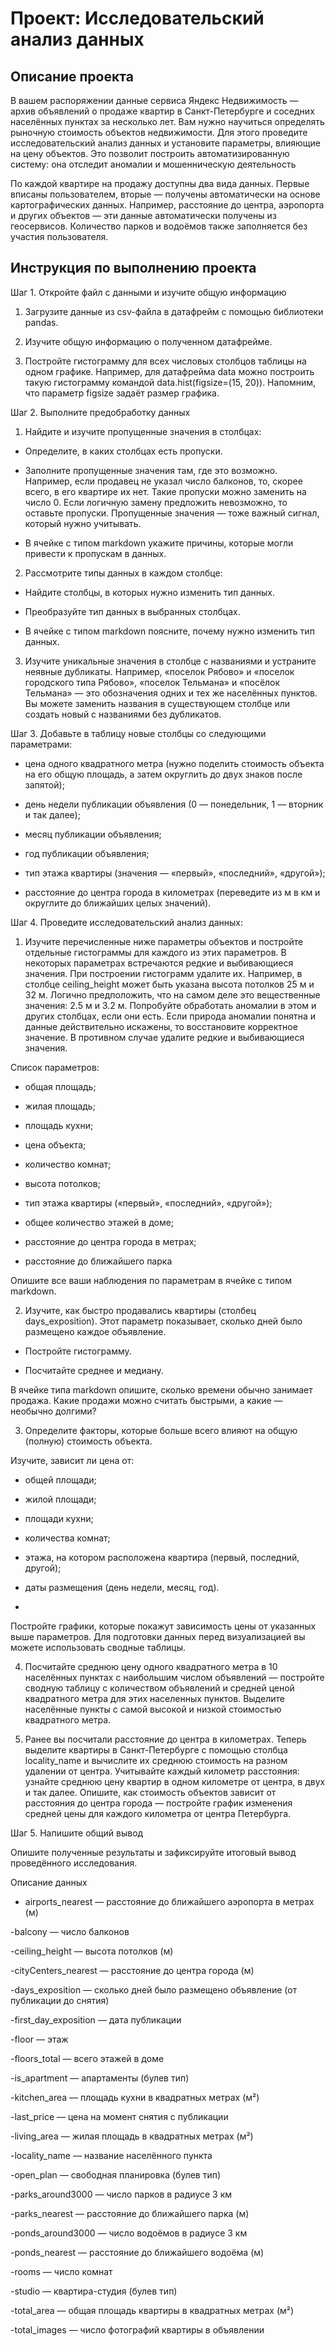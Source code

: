 # Проект: Исследовательский анализ данных

## Описание проекта

В вашем распоряжении данные сервиса Яндекс Недвижимость — архив объявлений о продаже квартир в Санкт-Петербурге и соседних населённых пунктах за несколько лет. 
Вам нужно научиться определять рыночную стоимость объектов недвижимости. Для этого проведите исследовательский анализ данных и установите параметры, влияющие на цену объектов. 
Это позволит построить автоматизированную систему: она отследит аномалии и мошенническую деятельность

По каждой квартире на продажу доступны два вида данных. Первые вписаны пользователем, вторые — получены автоматически на основе картографических данных. 
Например, расстояние до центра, аэропорта и других объектов — эти данные автоматически получены из геосервисов. Количество парков и водоёмов также заполняется без участия пользователя.

## Инструкция по выполнению проекта

Шаг 1. Откройте файл с данными и изучите общую информацию

1. Загрузите данные из csv-файла в датафрейм c помощью библиотеки pandas.

2. Изучите общую информацию о полученном датафрейме.

3. Постройте гистограмму для всех числовых столбцов таблицы на одном графике. Например, для датафрейма data можно построить такую гистограмму командой data.hist(figsize=(15, 20)). Напомним, что параметр figsize задаёт размер графика.

Шаг 2. Выполните предобработку данных

1. Найдите и изучите пропущенные значения в столбцах:

- Определите, в каких столбцах есть пропуски.

- Заполните пропущенные значения там, где это возможно. Например, если продавец не указал число балконов, то, скорее всего, в его квартире их нет. Такие пропуски можно заменить на число 0. Если логичную замену предложить невозможно, то оставьте пропуски.
Пропущенные значения — тоже важный сигнал, который нужно учитывать.

- В ячейке с типом markdown укажите причины, которые могли привести к пропускам в данных.
   
2. Рассмотрите типы данных в каждом столбце:
   
- Найдите столбцы, в которых нужно изменить тип данных.
  
- Преобразуйте тип данных в выбранных столбцах.

- В ячейке с типом markdown поясните, почему нужно изменить тип данных.
   
3. Изучите уникальные значения в столбце с названиями и устраните неявные дубликаты. Например, «поселок Рябово» и «поселок городского типа Рябово», «поселок Тельмана» и «посёлок Тельмана» — это обозначения одних и тех же населённых пунктов.
Вы можете заменить названия в существующем столбце или создать новый с названиями без дубликатов.

Шаг 3. Добавьте в таблицу новые столбцы со следующими параметрами:

- цена одного квадратного метра (нужно поделить стоимость объекта на его общую площадь, а затем округлить до двух знаков после запятой);

- день недели публикации объявления (0 — понедельник, 1 — вторник и так далее);

- месяц публикации объявления;

- год публикации объявления;

- тип этажа квартиры (значения — «‎первый», «последний», «другой»);

- расстояние до центра города в километрах (переведите из м в км и округлите до ближайших целых значений).

Шаг 4. Проведите исследовательский анализ данных:

1. Изучите перечисленные ниже параметры объектов и постройте отдельные гистограммы для каждого из этих параметров. В некоторых параметрах встречаются редкие и выбивающиеся значения. 
При построении гистограмм удалите их. Например, в столбце ceiling_height может быть указана высота потолков 25 м и 32 м. Логично предположить, что на самом деле это вещественные значения: 2.5 м и 3.2 м. 
Попробуйте обработать аномалии в этом и других столбцах, если они есть. Если природа аномалии понятна и данные действительно искажены, то восстановите    корректное значение. В противном случае удалите редкие и выбивающиеся значения.

Список параметров:

- общая площадь;

- жилая площадь;

- площадь кухни;

- цена объекта;

- количество комнат;

- высота потолков;

- тип этажа квартиры («первый», «последний», «другой»);

- общее количество этажей в доме;

- расстояние до центра города в метрах;

- расстояние до ближайшего парка

Опишите все ваши наблюдения по параметрам в ячейке с типом markdown.

2. Изучите, как быстро продавались квартиры (столбец days_exposition). Этот параметр показывает, сколько дней было размещено каждое объявление.

- Постройте гистограмму.

- Посчитайте среднее и медиану.

В ячейке типа markdown опишите, сколько времени обычно занимает продажа. Какие продажи можно считать быстрыми, а какие — необычно долгими?

3. Определите факторы, которые больше всего влияют на общую (полную) стоимость объекта.
   
Изучите, зависит ли цена от:

- общей площади;

- жилой площади;

- площади кухни;

- количества комнат;

- этажа, на котором расположена квартира (первый, последний, другой);

- даты размещения (день недели, месяц, год).
- 
Постройте графики, которые покажут зависимость цены от указанных выше параметров. Для подготовки данных перед визуализацией вы можете использовать сводные таблицы.

4. Посчитайте среднюю цену одного квадратного метра в 10 населённых пунктах с наибольшим числом объявлений — постройте сводную таблицу с количеством объявлений и средней ценой квадратного метра для этих населенных пунктов.
Выделите населённые пункты с самой высокой и низкой стоимостью квадратного метра.

5. Ранее вы посчитали расстояние до центра в километрах. Теперь выделите квартиры в Санкт-Петербурге с помощью столбца locality_name и вычислите их среднюю стоимость на разном удалении от центра.
Учитывайте каждый километр расстояния: узнайте среднюю цену квартир в одном километре от центра, в двух и так далее.
Опишите, как стоимость объектов зависит от расстояния до центра города — постройте график изменения средней цены для каждого километра от центра Петербурга.

Шаг 5. Напишите общий вывод

Опишите полученные результаты и зафиксируйте итоговый вывод проведённого исследования.

Описание данных

- airports_nearest — расстояние до ближайшего аэропорта в метрах (м)

-balcony — число балконов

-ceiling_height — высота потолков (м)

-cityCenters_nearest — расстояние до центра города (м)

-days_exposition — сколько дней было размещено объявление (от публикации до снятия)

-first_day_exposition — дата публикации

-floor — этаж

-floors_total — всего этажей в доме

-is_apartment — апартаменты (булев тип)

-kitchen_area — площадь кухни в квадратных метрах (м²)

-last_price — цена на момент снятия с публикации

-living_area — жилая площадь в квадратных метрах (м²)

-locality_name — название населённого пункта

-open_plan — свободная планировка (булев тип)

-parks_around3000 — число парков в радиусе 3 км

-parks_nearest — расстояние до ближайшего парка (м)

-ponds_around3000 — число водоёмов в радиусе 3 км

-ponds_nearest — расстояние до ближайшего водоёма (м)

-rooms — число комнат

-studio — квартира-студия (булев тип)

-total_area — общая площадь квартиры в квадратных метрах (м²)

-total_images — число фотографий квартиры в объявлении
